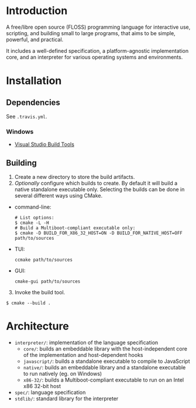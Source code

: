 # Introduction

A free/libre open source (FLOSS) programming language for interactive use, scripting, and building small to large programs, that aims to be simple, powerful, and practical.

It includes a well-defined specification, a platform-agnostic implementation core, and an interpreter for various operating systems and environments.

# Installation

## Dependencies

See `.travis.yml`.

### Windows

- [Visual Studio Build Tools](https://www.visualstudio.com/thank-you-downloading-visual-studio/?sku=BuildTools)

## Building

1. Create a new directory to store the build artifacts.
2. *Optionally* configure which builds to create. By default it will build a native standalone executable only. Selecting the builds can be done in several different ways using CMake.
  - command-line:
    ```
    # List options:
    $ cmake -L -H
    # Build a Multiboot-compliant executable only:
    $ cmake -D BUILD_FOR_X86_32_HOST=ON -D BUILD_FOR_NATIVE_HOST=OFF path/to/sources
    ```
  - TUI:
    ```
    ccmake path/to/sources
    ```
  - GUI:
    ```
    cmake-gui path/to/sources
    ```
3. Invoke the build tool.
  ```
  $ cmake --build .
  ```

# Architecture

- `interpreter/`: implementation of the language specification
  - `core/`: builds an embeddable library with the host-independent core of the implementation and host-dependent hooks
  - `javascript/`: builds a standalone executable to compile to JavaScript
  - `native/`: builds an embeddable library and a standalone executable to run natively (eg. on Windows)
  - `x86-32/`: builds a Multiboot-compliant executable to run on an Intel x86 32-bit host
- `spec/`: language specification
- `stdlib/`: standard library for the interpreter
